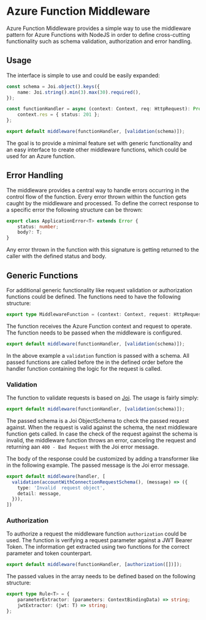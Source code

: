 # Azure Function Middleware

Azure Function Middleware provides a simple way to use the middleware pattern for Azure Functions with NodeJS in order to define cross-cutting functionality such as schema validation, authorization and error handling. 

## Usage
The interface is simple to use and could be easily expanded: 

```typescript
const schema = Joi.object().keys({
    name: Joi.string().min(3).max(30).required(),
});

const functionHandler = async (context: Context, req: HttpRequest): Promise<void> => {
    context.res = { status: 201 };
};

export default middleware(functionHandler, [validation(schema)]);
```

The goal is to provide a minimal feature set with generic functionality and an easy interface to create other middleware functions, which could be used for an Azure function.

## Error Handling

The middleware provides a central way to handle errors occurring in the control flow of the function. Every error thrown within the function gets caught by the middleware and processed. To define the correct response to a specific error the following structure can be thrown:

```typescript
export class ApplicationError<T> extends Error {
    status: number;
    body?: T;
}
```

Any error thrown in the function with this signature is getting returned to the caller with the defined status and body.

## Generic Functions

For additional generic functionality like request validation or authorization functions could be defined. The functions need to have the following structure:

```typescript
export type MiddlewareFunction = (context: Context, request: HttpRequest) => Promise<void>;
```

The function receives the Azure Function context and request to operate. The function needs to be passed when the middleware is configured. 

```typescript
export default middleware(functionHandler, [validation(schema)]);
```

In the above example a `validation` function is passed with a schema. All passed functions are called before the in the defined order before the handler function containing the logic for the request is called.

### Validation

The function to validate requests is based on [Joi](https://www.npmjs.com/package/joi). The usage is fairly simply:

```typescript
export default middleware(functionHandler, [validation(schema)]);
```

The passed schema is a Joi ObjectSchema to check the passed request against. When the request is valid against the schema, the next middleware function gets called. In case the check of the request against the schema is invalid, the middleware function throws an error, canceling the request and returning aan `400 - Bad Request` with the Joi error message.

The body of the response could be customized by adding a transformer like in the following example. The passed message is the Joi error message.

```typescript
export default middleware(handler, [
  validation(accountWithConnectionRequestSchema(), (message) => ({
    type: 'Invalid  request object',
    detail: message,
  })),
])
```

### Authorization

To authorize a request the middleware function `authorization` could be used. The function is verifying a request parameter against a JWT Bearer Token. The information get extracted using two functions for the correct parameter and token counterpart.

```typescript
export default middleware(functionHandler, [authorization([])]);
```

The passed values in the array needs to be defined based on the following structure:  

```typescript
export type Rule<T> = {
    parameterExtractor: (parameters: ContextBindingData) => string;
    jwtExtractor: (jwt: T) => string;
};
```
